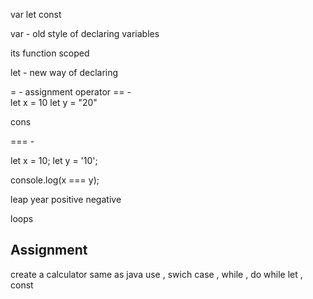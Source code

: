 var
let
const

var - old style of declaring variables

its function scoped

let - new way of declaring

= - assignment operator
== -  
let x = 10
let y = "20"

cons

=== -

let x = 10;
let y = '10';

console.log(x === y);

leap year
positive negative

loops

## Assignment

create a calculator same as java
use , swich case , while , do while
let , const
